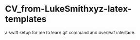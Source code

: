 # CV_from-LukeSmithxyz-latex-templates
a swift setup for me to learn git command and overleaf interface.
